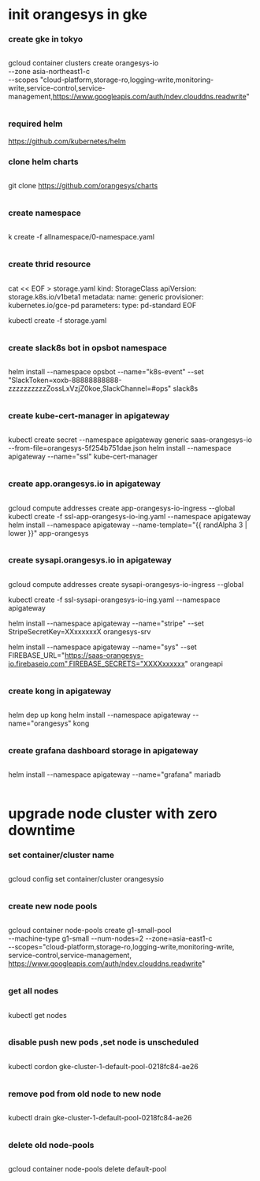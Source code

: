 # init orangesys in gke
### create gke in tokyo
>```
gcloud container clusters create orangesys-io \
   --zone asia-northeast1-c \
   --scopes "cloud-platform,storage-ro,logging-write,monitoring-write,service-control,service-management,https://www.googleapis.com/auth/ndev.clouddns.readwrite"
>```

### required helm

https://github.com/kubernetes/helm


### clone helm charts
>```
git clone https://github.com/orangesys/charts
>```

### create namespace
>```
k create -f allnamespace/0-namespace.yaml
>```

### create thrid resource
>```
cat << EOF > storage.yaml
kind: StorageClass
apiVersion: storage.k8s.io/v1beta1
metadata:
  name: generic
provisioner: kubernetes.io/gce-pd
parameters:
  type: pd-standard
EOF

kubectl create -f storage.yaml
>```

### create slack8s bot in opsbot namespace
>```
helm install --namespace opsbot --name="k8s-event" --set "SlackToken=xoxb-88888888888-zzzzzzzzzzZossLxVzjZ0koe,SlackChannel=#ops" slack8s
>```

### create kube-cert-manager in apigateway
>```
kubectl create secret --namespace apigateway generic saas-orangesys-io --from-file=orangesys-5f254b751dae.json
helm install --namespace apigateway --name="ssl" kube-cert-manager
>```

### create app.orangesys.io in apigateway
>```
gcloud compute addresses create app-orangesys-io-ingress --global
kubectl create -f ssl-app-orangesys-io-ing.yaml --namespace apigateway
helm install --namespace apigateway --name-template="{{ randAlpha 3 | lower }}" app-orangesys
>```

### create sysapi.orangesys.io in apigateway
>```
gcloud compute addresses create sysapi-orangesys-io-ingress --global

kubectl create -f ssl-sysapi-orangesys-io-ing.yaml --namespace apigateway

helm install --namespace apigateway --name="stripe" --set StripeSecretKey=XXxxxxxxX orangesys-srv

helm install --namespace apigateway --name="sys" --set FIREBASE_URL="https://saas-orangesys-io.firebaseio.com",FIREBASE_SECRETS="XXXXxxxxxx" orangeapi
>```


### create kong in apigateway
>```
helm dep up kong
helm install --namespace apigateway --name="orangesys" kong
>```

### create grafana dashboard storage in apigateway
>```
helm install --namespace apigateway --name="grafana" mariadb
>```

# upgrade node cluster with zero downtime
### set container/cluster name
>```
gcloud config set container/cluster orangesysio
>```

### create new node pools
>```
gcloud container node-pools create g1-small-pool \
  --machine-type g1-small --num-nodes=2 --zone=asia-east1-c \
  --scopes="cloud-platform,storage-ro,logging-write,monitoring-write,\
  service-control,service-management,\
  https://www.googleapis.com/auth/ndev.clouddns.readwrite"
>```

### get all nodes
>```
kubectl get nodes
>```

### disable push new pods ,set node is unscheduled
>```
kubectl cordon gke-cluster-1-default-pool-0218fc84-ae26
>```

### remove pod from old node to new node
>```
kubectl drain gke-cluster-1-default-pool-0218fc84-ae26
>```

### delete old node-pools
>```
gcloud container node-pools delete default-pool
>```
